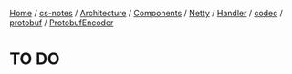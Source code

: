 [Home](https://mengxianbin.github.io) /
[cs-notes](https://mengxianbin.github.io/cs-notes/site) /
[Architecture](https://mengxianbin.github.io/cs-notes/site/Architecture) /
[Components](https://mengxianbin.github.io/cs-notes/site/Architecture/Components) /
[Netty](https://mengxianbin.github.io/cs-notes/site/Architecture/Components/Netty) /
[Handler](https://mengxianbin.github.io/cs-notes/site/Architecture/Components/Netty/Handler) /
[codec](https://mengxianbin.github.io/cs-notes/site/Architecture/Components/Netty/Handler/codec) /
[protobuf](https://mengxianbin.github.io/cs-notes/site/Architecture/Components/Netty/Handler/codec/protobuf) /
[ProtobufEncoder](https://mengxianbin.github.io/cs-notes/site/Architecture/Components/Netty/Handler/codec/protobuf/ProtobufEncoder)

# TO DO
